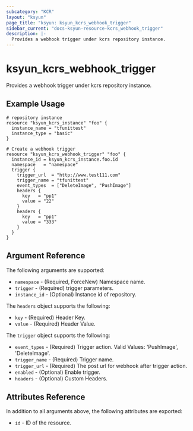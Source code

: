 ```yaml
---
subcategory: "KCR"
layout: "ksyun"
page_title: "ksyun: ksyun_kcrs_webhook_trigger"
sidebar_current: "docs-ksyun-resource-kcrs_webhook_trigger"
description: |-
  Provides a webhook trigger under kcrs repository instance.
---
```


# ksyun_kcrs_webhook_trigger

Provides a webhook trigger under kcrs repository instance.

## Example Usage

```hcl
# repository instance
resource "ksyun_kcrs_instance" "foo" {
  instance_name = "tfunittest"
  instance_type = "basic"
}

# Create a webhook trigger
resource "ksyun_kcrs_webhook_trigger" "foo" {
  instance_id = ksyun_kcrs_instance.foo.id
  namespace   = "namespace"
  trigger {
    trigger_url  = "http://www.test111.com"
    trigger_name = "tfunittest"
    event_types  = ["DeleteImage", "PushImage"]
    headers {
      key   = "pp1"
      value = "22"
    }
    headers {
      key   = "pp1"
      value = "333"
    }
  }
}
```

## Argument Reference

The following arguments are supported:

* `namespace` - (Required, ForceNew) Namespace name.
* `trigger` - (Required) trigger parameters.
* `instance_id` - (Optional) Instance id of repository.

The `headers` object supports the following:

* `key` - (Required) Header Key.
* `value` - (Required) Header Value.

The `trigger` object supports the following:

* `event_types` - (Required) Trigger action. Valid Values: 'PushImage', 'DeleteImage'.
* `trigger_name` - (Required) Trigger name.
* `trigger_url` - (Required) The post url for webhook after trigger action.
* `enabled` - (Optional) Enable trigger.
* `headers` - (Optional) Custom Headers.

## Attributes Reference

In addition to all arguments above, the following attributes are exported:

* `id` - ID of the resource.



